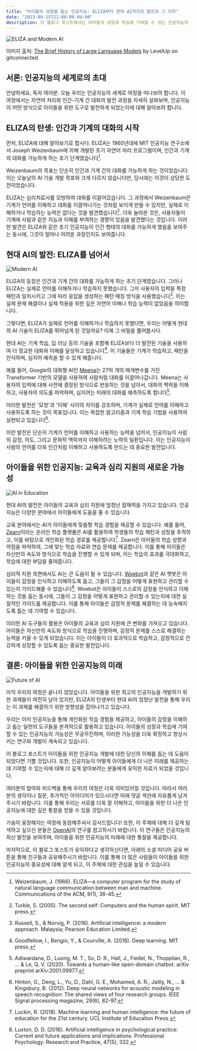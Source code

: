 ```yaml
---
title: "아이들의 성장을 돕는 인공지능: ELIZA부터 현대 AI까지의 발전과 그 이후"
date: "2023-09-15T21:00:00-04:00"
description: 이 블로그 포스트에서는 아이들의 성장과 학습에 기여할 수 있는 인공지능의 발전 과정을 탐색합니다. 초기 자연어 처리 기술인 ELIZA부터 현대 AI의 발전까지, 그리고 이 모든 것이 어떻게 아이들을 위한 인공지능 개발에 영향을 미치는지 알아봅니다. 또한, 인공지능이 아이들의 교육과 심리 지원에 어떻게 활용될 수 있는지에 대해 살펴봅니다.
---
```


![ELIZA and Modern AI](./1_RYNNKmmi1ShV7xx76qtXww.webp)

이미지 출처: [The Brief History of Large Language Models](https://levelup.gitconnected.com/the-brief-history-of-large-language-models-a-journey-from-eliza-to-gpt-4-and-google-bard-167c614af5af) by LevelUp on gitconnected

## 서론: 인공지능의 세계로의 초대

안녕하세요, 독자 여러분. 오늘 우리는 인공지능의 세계로 여정을 떠나보려 합니다. 이 여정에서는 자연어 처리와 인간-기계 간 대화의 발전 과정을 자세히 살펴보며, 인공지능이 어떤 방식으로 아이들을 위한 도구로 발전하게 되었는지에 대해 알아보려 합니다.

## ELIZA의 탄생: 인간과 기계의 대화의 시작

먼저, ELIZA에 대해 알아보기로 합시다. ELIZA는 1960년대에 MIT 인공지능 연구소에서 Joseph Weizenbaum에 의해 개발된 초기 자연어 처리 프로그램이며, 인간과 기계의 대화를 가능하게 하는 초기 단계였습니다[^1^].

Weizenbaum의 목표는 단순히 인간과 기계 간의 대화를 가능하게 하는 것이었습니다. 이는 오늘날의 AI 기술 개발 목표와 크게 다르지 않습니다만, 당시에는 이것이 상당한 도전이었습니다.

ELIZA는 심리치료사를 모방하여 대화를 이끌어갔습니다. 그 과정에서 Weizenbaum은 기계가 언어를 이해하고 대화를 이끌어나가는 것처럼 보이게 만들 수 있지만, 실제로 이해하거나 학습하는 능력은 없다는 것을 발견했습니다[^2^]. 더욱 놀라운 것은, 사용자들이 기계에 사람과 같은 지능과 이해를 부여하는 경향이 있음을 발견했다는 것입니다. 이러한 발견은 ELIZA와 같은 초기 인공지능이 인간 형태의 대화를 가능하게 했음을 보여주는 동시에, 그것이 얼마나 어려운 과정인지도 보여줍니다.

## 현대 AI의 발전: ELIZA를 넘어서

![Modern AI](./youngwook.kim_An_animation_or_illustration_showing_modern_AI_te_90174575-add9-41bd-92ce-910ba9205a23.png)

ELIZA의 등장은 인간과 기계 간의 대화를 가능하게 하는 초기 단계였습니다. 그러나 ELIZA는 실제로 언어를 이해하거나 학습하지 못했습니다. 그저 사용자의 입력을 특정 패턴과 일치시키고 그에 따라 응답을 생성하는 패턴 매칭 방식을 사용했습니다[^4^]. 이는 실제 문제 해결이나 실제 적용을 위한 깊은 자연어 이해나 학습 능력이 없었음을 의미합니다.

그렇다면, ELIZA가 실제로 언어를 이해하거나 학습하지 못했다면, 우리는 어떻게 현대의 AI 기술이 ELIZA를 뛰어넘게 된 것일까요? 이제 그 비밀을 풀어봅시다.

현대 AI는 기계 학습, 딥 러닝 등의 기술을 포함해 ELIZA보다 더 발전된 기술을 사용하여 더 정교한 대화와 이해를 달성하고 있습니다[^3^]. 이 기술들은 기계가 학습하고, 패턴을 인식하며, 심지어 예측을 할 수 있게 해줍니다.

예를 들어, Google의 대화형 AI인 [Meena](https://ai.googleblog.com/2020/01/towards-conversational-agent-that-can.html)는 27억 개의 매개변수를 가진 Transformer 기반의 모델을 사용하여 사람처럼 대화를 이끌어나갑니다. Meena는 사용자의 입력에 대해 사전에 결정된 방식으로 반응하는 것을 넘어서, 대화의 맥락을 이해하고, 사용자의 의도를 파악하며, 심지어는 미래의 대화를 예측하도록 합니다[^8^].

이러한 발전은 '모방'과 '이해' 사이의 차이를 강조하며, 기계가 실제로 언어를 이해하고 사용하도록 하는 것이 목표입니다. 이는 복잡한 알고리즘과 기계 학습 기법을 사용하여 실현되고 있습니다[^5^].

이런 발전은 단순히 기계가 언어를 이해하고 사용하는 능력을 넘어서, 인공지능이 사람의 감정, 의도, 그리고 문화적 맥락까지 이해하려는 노력의 일환입니다. 이는 인공지능이 사람의 언어를 더욱 인간처럼 이해하고 사용하도록 만드는 데 중요한 발전입니다.

## 아이들을 위한 인공지능: 교육과 심리 지원의 새로운 가능성

![AI in Education](./youngwook.kim_An_infographic_showing_how_AI_helps_in_education__65b31f79-fa5f-492c-9509-972651c2753c.png)

현대 AI의 발전은 아이들의 교육과 심리 지원에 엄청난 잠재력을 가지고 있습니다. 인공지능은 다양한 분야에서 아이들에게 도움을 줄 수 있습니다.

교육 분야에서는 AI가 아이들에게 맞춤형 학습 경험을 제공할 수 있습니다. 예를 들어, [Zearn](https://www.zearn.org/)이라는 온라인 학습 플랫폼은 AI를 활용하여 학생들의 학습 패턴과 성장을 추적하고, 이를 바탕으로 개인화된 학습 경로를 제공합니다[^6^]. Zearn은 아이들의 학습 성향과 약점을 파악하여, 그에 맞는 학습 자료와 연습 문제를 제공합니다. 이를 통해 아이들은 자신만의 속도와 방식으로 학습을 진행할 수 있게 되며, 이는 학습의 효과를 극대화하고, 학습에 대한 부담을 줄여줍니다.

심리적 지원 측면에서도 AI는 큰 도움이 될 수 있습니다. [Woebot](https://woebot.io/)과 같은 AI 챗봇은 아이들이 감정을 인식하고 이해하도록 돕고, 그들이 그 감정을 어떻게 표현하고 관리할 수 있는지 가이드해줄 수 있습니다[^7^]. Woebot은 아이들이 스스로의 감정을 인식하고 이해하는 것을 돕는 동시에, 그들이 그 감정을 어떻게 표현하고 관리할 수 있는지에 대한 실질적인 가이드를 제공합니다. 이를 통해 아이들은 감정적 문제를 해결하는 데 능숙해지도록 돕는 데 기여할 수 있습니다.

이러한 AI 도구들의 활용은 아이들의 교육과 심리 지원에 큰 변화를 가져오고 있습니다. 아이들은 자신만의 속도와 방식으로 학습을 진행하며, 감정적 문제를 스스로 해결하는 능력을 키울 수 있게 되었습니다. 이는 아이들이 더 효과적으로 학습하고, 감정적으로 건강하게 성장할 수 있도록 돕는 중요한 발전입니다.

## 결론: 아이들을 위한 인공지능의 미래

![Future of AI](./youngwook.kim_A_picture_or_animation_depicting_the_future_of_AI_9e08db12-8bf7-44dd-8a4b-0b7d645b6bc7.png)

아직 우리의 여정은 끝나지 않았습니다. 아이들을 위한 최고의 인공지능을 개발하기 위한 과제들이 여전히 남아 있지만, ELIZA의 탄생부터 현대 AI의 엄청난 발전을 통해 우리는 이 과제를 해결하기 위한 방향성을 잡아나가고 있습니다.

우리는 이미 인공지능을 통해 개인화된 학습 경험을 제공하고, 아이들의 감정을 이해하고 돕는 일련의 도구들을 본격적으로 활용하고 있습니다. 아이들의 성장과 학습에 기여할 수 있는 인공지능의 가능성은 무궁무진하며, 이러한 가능성을 더욱 확장하고 향상시키는 연구와 개발이 계속되고 있습니다.

이 블로그 포스트가 아이들을 위한 인공지능 개발에 대한 당신의 이해를 돕는 데 도움이 되었다면 기쁠 것입니다. 또한, 인공지능이 어떻게 아이들에게 더 나은 미래를 제공하는데 기여할 수 있는지에 대해 더 깊게 알아보려는 분들에게 유익한 자료가 되었을 것입니다.

여러분의 참여와 피드백을 통해 우리의 여정은 더욱 의미있어질 것입니다. 따라서 여러분의 생각이나 질문, 추가적인 아이디어가 있으시다면 아래 댓글 섹션에 자유롭게 남겨주시기 바랍니다. 이를 통해 우리는 서로를 더욱 잘 이해하고, 아이들을 위한 더 나은 인공지능에 대한 깊은 통찰을 얻을 수 있을 것입니다.

가슴이 웅장해지는 여정에 동참해주셔서 감사드립니다! 또한, 이 주제에 대해 더 깊게 탐색하고 싶으신 분들은 [OpenAI](https://openai.com/research/)의 연구를 참고하시기 바랍니다. 이 연구들은 인공지능의 최신 발전을 보여주며, 아이들을 위한 인공지능의 미래에 대한 통찰을 제공합니다.

마지막으로, 이 블로그 포스트가 유익하다고 생각하신다면, 아래의 소셜 미디어 공유 버튼을 통해 친구들과 공유해주시기 바랍니다. 이를 통해 더 많은 사람들이 아이들을 위한 인공지능의 중요성에 대해 알게 되고, 이 주제에 대한 관심을 높일 수 있습니다.

[^1^]: Weizenbaum, J. (1966). ELIZA—a computer program for the study of natural language communication between man and machine. Communications of the ACM, 9(1), 36-45.
[^2^]: Turkle, S. (2005). The second self: Computers and the human spirit. MIT press.
[^3^]: Goodfellow, I., Bengio, Y., & Courville, A. (2016). Deep learning. MIT press.
[^4^]: Russell, S., & Norvig, P. (2016). Artificial intelligence: a modern approach. Malaysia; Pearson Education Limited.
[^5^]: Hinton, G., Deng, L., Yu, D., Dahl, G. E., Mohamed, A. R., Jaitly, N., ... & Kingsbury, B. (2012). Deep neural networks for acoustic modeling in speech recognition: The shared views of four research groups. IEEE Signal processing magazine, 29(6), 82-97.
[^6^]: Luckin, R. (2018). Machine learning and human intelligence: the future of education for the 21st century. UCL Institute of Education Press.
[^7^]: Luxton, D. D. (2016). Artificial intelligence in psychological practice: Current and future applications and implications. Professional Psychology: Research and Practice, 47(5), 332.
[^8^]: Adiwardana, D., Luong, M. T., So, D. R., Hall, J., Fiedel, N., Thoppilan, R., ... & Le, Q. V. (2020). Towards a human-like open-domain chatbot. arXiv preprint arXiv:2001.09977.
